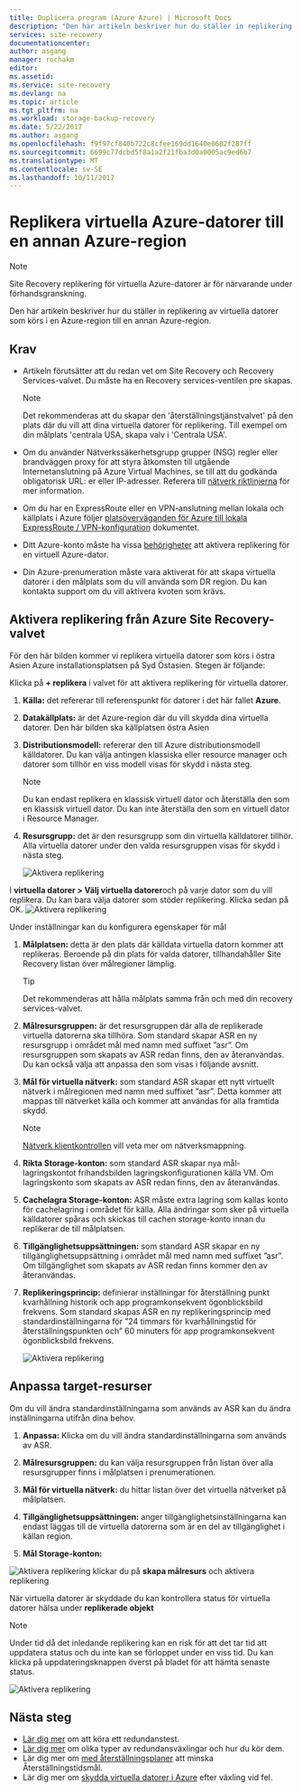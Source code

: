 ```yaml
---
title: Duplicera program (Azure Azure) | Microsoft Docs
description: "Den här artikeln beskriver hur du ställer in replikering av virtuella datorer som körs i en Azure-region till en annan region i Azure."
services: site-recovery
documentationcenter: 
author: asgang
manager: rochakm
editor: 
ms.assetid: 
ms.service: site-recovery
ms.devlang: na
ms.topic: article
ms.tgt_pltfrm: na
ms.workload: storage-backup-recovery
ms.date: 5/22/2017
ms.author: asgang
ms.openlocfilehash: f9f97cf840b722c8cfee169dd1640e0682f287ff
ms.sourcegitcommit: 6699c77dcbd5f8a1a2f21fba3d0a0005ac9ed6b7
ms.translationtype: MT
ms.contentlocale: sv-SE
ms.lasthandoff: 10/11/2017
---
```

# <a name="replicate-azure-virtual-machines-to-another-azure-region"></a>Replikera virtuella Azure-datorer till en annan Azure-region



>[!NOTE]
>
> Site Recovery replikering för virtuella Azure-datorer är för närvarande under förhandsgranskning.

Den här artikeln beskriver hur du ställer in replikering av virtuella datorer som körs i en Azure-region till en annan Azure-region.

## <a name="prerequisites"></a>Krav

* Artikeln förutsätter att du redan vet om Site Recovery och Recovery Services-valvet. Du måste ha en Recovery services-ventilen pre skapas.

    >[!NOTE]
    >
    > Det rekommenderas att du skapar den 'återställningstjänstvalvet' på den plats där du vill att dina virtuella datorer för replikering. Till exempel om din målplats 'centrala USA, skapa valv i 'Centrala USA'.

* Om du använder Nätverkssäkerhetsgrupp grupper (NSG) regler eller brandväggen proxy för att styra åtkomsten till utgående Internetanslutning på Azure Virtual Machines, se till att du godkända obligatorisk URL: er eller IP-adresser. Referera till [nätverk riktlinjerna](./site-recovery-azure-to-azure-networking-guidance.md) för mer information.

* Om du har en ExpressRoute eller en VPN-anslutning mellan lokala och källplats i Azure följer [platsöverväganden för Azure till lokala ExpressRoute / VPN-konfiguration](site-recovery-azure-to-azure-networking-guidance.md#guidelines-for-existing-azure-to-on-premises-expressroutevpn-configuration) dokumentet.

* Ditt Azure-konto måste ha vissa [behörigheter](site-recovery-role-based-linked-access-control.md#permissions-required-to-enable-replication-for-new-virtual-machines) att aktivera replikering för en virtuell Azure-dator.

* Din Azure-prenumeration måste vara aktiverat för att skapa virtuella datorer i den målplats som du vill använda som DR region. Du kan kontakta support om du vill aktivera kvoten som krävs.

## <a name="enable-replication-from-azure-site-recovery-vault"></a>Aktivera replikering från Azure Site Recovery-valvet
För den här bilden kommer vi replikera virtuella datorer som körs i östra Asien Azure installationsplatsen på Syd Östasien. Stegen är följande:

 Klicka på **+ replikera** i valvet för att aktivera replikering för virtuella datorer.

1. **Källa:** det refererar till referenspunkt för datorer i det här fallet **Azure**.

2. **Datakällplats:** är det Azure-region där du vill skydda dina virtuella datorer. Den här bilden ska källplatsen östra Asien

3. **Distributionsmodell:** refererar den till Azure distributionsmodell källdatorer. Du kan välja antingen klassiska eller resource manager och datorer som tillhör en viss modell visas för skydd i nästa steg.

      >[!NOTE]
      >
      > Du kan endast replikera en klassisk virtuell dator och återställa den som en klassisk virtuell dator. Du kan inte återställa den som en virtuell dator i Resource Manager.

4. **Resursgrupp:** det är den resursgrupp som din virtuella källdatorer tillhör. Alla virtuella datorer under den valda resursgruppen visas för skydd i nästa steg.

    ![Aktivera replikering](./media/site-recovery-replicate-azure-to-azure/enabledrwizard1.png)

I **virtuella datorer > Välj virtuella datorer**och på varje dator som du vill replikera. Du kan bara välja datorer som stöder replikering. Klicka sedan på OK.
    ![Aktivera replikering](./media/site-recovery-replicate-azure-to-azure/virtualmachine_selection.png)


Under inställningar kan du konfigurera egenskaper för mål

1. **Målplatsen:** detta är den plats där källdata virtuella datorn kommer att replikeras. Beroende på din plats för valda datorer, tillhandahåller Site Recovery listan över målregioner lämplig.

    > [!TIP]
    > Det rekommenderas att hålla målplats samma från och med din recovery services-valvet.

2. **Målresursgruppen:** är det resursgruppen där alla de replikerade virtuella datorerna ska tillhöra. Som standard skapar ASR en ny resursgrupp i området mål med namn med suffixet ”asr”. Om resursgruppen som skapats av ASR redan finns, den av återanvändas. Du kan också välja att anpassa den som visas i följande avsnitt.    
3. **Mål för virtuella nätverk:** som standard ASR skapar ett nytt virtuellt nätverk i målregionen med namn med suffixet ”asr”. Detta kommer att mappas till nätverket källa och kommer att användas för alla framtida skydd.

    > [!NOTE]
    > [Nätverk klientkontrollen](site-recovery-network-mapping-azure-to-azure.md) vill veta mer om nätverksmappning.

4. **Rikta Storage-konton:** som standard ASR skapar nya mål-lagringskontot frihandsbilden lagringskonfigurationen källa VM. Om lagringskonto som skapats av ASR redan finns, den av återanvändas.

5. **Cachelagra Storage-konton:** ASR måste extra lagring som kallas konto för cachelagring i området för källa. Alla ändringar som sker på virtuella källdatorer spåras och skickas till cachen storage-konto innan du replikerar de till målplatsen.

6. **Tillgänglighetsuppsättningen:** som standard ASR skapar en ny tillgänglighetsuppsättning i området mål med namn med suffixet ”asr”. Om tillgänglighet som skapats av ASR redan finns kommer den av återanvändas.

7.  **Replikeringsprincip:** definierar inställningar för återställning punkt kvarhållning historik och app programkonsekvent ögonblicksbild frekvens. Som standard skapas ASR en ny replikeringsprincip med standardinställningarna för ”24 timmars för kvarhållningstid för återställningspunkten och” 60 minuters för app programkonsekvent ögonblicksbild frekvens.

    ![Aktivera replikering](./media/site-recovery-replicate-azure-to-azure/enabledrwizard3.PNG)

## <a name="customize-target-resources"></a>Anpassa target-resurser

Om du vill ändra standardinställningarna som används av ASR kan du ändra inställningarna utifrån dina behov.

1. **Anpassa:** Klicka om du vill ändra standardinställningarna som används av ASR.

2. **Målresursgruppen:** du kan välja resursgruppen från listan över alla resursgrupper finns i målplatsen i prenumerationen.

3. **Mål för virtuella nätverk:** du hittar listan över det virtuella nätverket på målplatsen.

4. **Tillgänglighetsuppsättningen:** anger tillgänglighetsinställningarna kan endast läggas till de virtuella datorerna som är en del av tillgänglighet i källan region.

5. **Mål Storage-konton:**

![Aktivera replikering](./media/site-recovery-replicate-azure-to-azure/customize.PNG) klickar du på **skapa målresurs** och aktivera replikering


När virtuella datorer är skyddade du kan kontrollera status för virtuella datorer hälsa under **replikerade objekt**

>[!NOTE]
>Under tid då det inledande replikering kan en risk för att det tar tid att uppdatera status och du inte kan se förloppet under en viss tid. Du kan klicka på uppdateringsknappen överst på bladet för att hämta senaste status.
>

![Aktivera replikering](./media/site-recovery-replicate-azure-to-azure/replicateditems.PNG)


## <a name="next-steps"></a>Nästa steg
- [Lär dig mer](site-recovery-test-failover-to-azure.md) om att köra ett redundanstest.
- [Lär dig mer](site-recovery-failover.md) om olika typer av redundansväxlingar och hur du kör dem.
- Lär dig mer om [med återställningsplaner](site-recovery-create-recovery-plans.md) att minska Återställningstidsmål.
- Lär dig mer om [skydda virtuella datorer i Azure](site-recovery-how-to-reprotect.md) efter växling vid fel.
